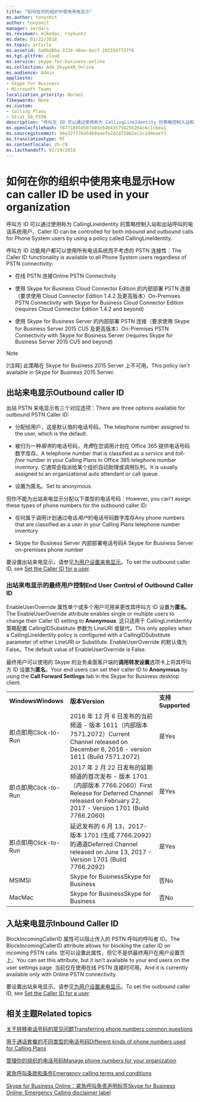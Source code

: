 ```yaml
---
title: "如何在你的组织中使用来电显示"
ms.author: tonysmit
author: tonysmit
manager: serdars
ms.reviewer: mikedav, roykuntz
ms.date: 01/22/2018
ms.topic: article
ms.assetid: 5a0bd8ba-3334-46ee-becf-1025597737f6
ms.tgt.pltfrm: cloud
ms.service: skype-for-business-online
ms.collection: Adm_Skype4B_Online
ms.audience: Admin
appliesto:
- Skype for Business
- Microsoft Teams
localization_priority: Normal
f1keywords: None
ms.custom:
- Calling Plans
- Strat_SB_PSTN
description: "呼叫方 ID 可以通过使用称为 CallingLineIdentity 的策略控制入站和出站呼叫的电话系统用户。"
ms.openlocfilehash: f87718858507405e54643575825b264c6c1cbea1
ms.sourcegitcommit: 94e32f776364b0aaefe2d2d72062ec1c249eaef3
ms.translationtype: MT
ms.contentlocale: zh-CN
ms.lasthandoff: 02/19/2018
---
```

# <a name="how-can-caller-id-be-used-in-your-organization"></a><span data-ttu-id="96de4-103">如何在你的组织中使用来电显示</span><span class="sxs-lookup"><span data-stu-id="96de4-103">How can caller ID be used in your organization</span></span>

<span data-ttu-id="96de4-104">呼叫方 ID 可以通过使用称为 CallingLineIdentity 的策略控制入站和出站呼叫的电话系统用户。</span><span class="sxs-lookup"><span data-stu-id="96de4-104">Caller ID can be controlled for both inbound and outbound calls for Phone System users by using a policy called CallingLineIdentity.</span></span>
  
<span data-ttu-id="96de4-105">呼叫方 ID 功能用户都可以使用所有电话系统而不考虑的 PSTN 连接性：</span><span class="sxs-lookup"><span data-stu-id="96de4-105">The Caller ID functionality is available to all Phone System users regardless of PSTN connectivity:</span></span>
  
- <span data-ttu-id="96de4-106">在线 PSTN 连接</span><span class="sxs-lookup"><span data-stu-id="96de4-106">Online PSTN Connectivity</span></span>
    
- <span data-ttu-id="96de4-107">使用 Skype for Business Cloud Connector Edition 的内部部署 PSTN 连接（要求使用 Cloud Connector Edition 1.4.2 及更高版本）</span><span class="sxs-lookup"><span data-stu-id="96de4-107">On-Premises PSTN Connectivity with Skype for Business Cloud Connector Edition (requires Cloud Connector Edition 1.4.2 and beyond)</span></span>
    
- <span data-ttu-id="96de4-108">使用 Skype for Business Server 的内部部署 PSTN 连接（要求使用 Skype for Business Server 2015 CU5 及更高版本）</span><span class="sxs-lookup"><span data-stu-id="96de4-108">On-Premises PSTN Connectivity with Skype for Business Server (requires Skype for Business Server 2015 CU5 and beyond)</span></span>
    
> [!NOTE]
> <span data-ttu-id="96de4-109">[!注释] 此策略在 Skype for Business 2015 Server 上不可用。</span><span class="sxs-lookup"><span data-stu-id="96de4-109">This policy isn't available in Skype for Business 2015 Server.</span></span> 
  
## <a name="outbound-caller-id"></a><span data-ttu-id="96de4-110">出站来电显示</span><span class="sxs-lookup"><span data-stu-id="96de4-110">Outbound caller ID</span></span>

<span data-ttu-id="96de4-111">出站 PSTN 来电显示有三个对应选项：</span><span class="sxs-lookup"><span data-stu-id="96de4-111">There are three options available for outbound PSTN Caller ID:</span></span>
  
- <span data-ttu-id="96de4-112">分配给用户，这是默认值的电话号码。</span><span class="sxs-lookup"><span data-stu-id="96de4-112">The telephone number assigned to the user, which is the default.</span></span>
    
- <span data-ttu-id="96de4-113">被归为一种*服务*的电话号码，*免费*在您调用计划在 Office 365 提供电话号码数字库存。</span><span class="sxs-lookup"><span data-stu-id="96de4-113">A telephone number that is classified as a *service* and *toll-free* number in your Calling Plans in Office 365 telephone number inventory.</span></span> <span data-ttu-id="96de4-114">它通常会指派给某个组织自动助理或调用队列。</span><span class="sxs-lookup"><span data-stu-id="96de4-114">It is usually assigned to an organizational auto attendant or call queue.</span></span>
    
- <span data-ttu-id="96de4-115">设置为匿名。</span><span class="sxs-lookup"><span data-stu-id="96de4-115">Set to anonymous.</span></span>
    
<span data-ttu-id="96de4-116">但你不能为出站来电显示分配以下类型的电话号码：</span><span class="sxs-lookup"><span data-stu-id="96de4-116">However, you can't assign these types of phone numbers for the outbound caller ID:</span></span>
  
- <span data-ttu-id="96de4-117">任何属于调用计划通过电话*用户*的电话号码数字库存</span><span class="sxs-lookup"><span data-stu-id="96de4-117">Any phone numbers that are classified as a  *user*  in your Calling Plans telephone number inventory</span></span>
    
- <span data-ttu-id="96de4-118">Skype for Business Server 内部部署电话号码</span><span class="sxs-lookup"><span data-stu-id="96de4-118">A Skype for Business Server on-premises phone number</span></span>
    
<span data-ttu-id="96de4-119">要设置出站来电显示，请参见[为用户设置来电显示](set-the-caller-id-for-a-user.md)。</span><span class="sxs-lookup"><span data-stu-id="96de4-119">To set the outbound caller ID, see [Set the Caller ID for a user](set-the-caller-id-for-a-user.md).</span></span>
  
### <a name="end-user-control-of-outbound-caller-id"></a><span data-ttu-id="96de4-120">出站来电显示的最终用户控制</span><span class="sxs-lookup"><span data-stu-id="96de4-120">End User Control of Outbound Caller ID</span></span>

<span data-ttu-id="96de4-121">EnableUserOverride 属性单个或多个用户可用来更改其呼叫方 ID 设置为**匿名**。</span><span class="sxs-lookup"><span data-stu-id="96de4-121">The EnableUserOverride attribute enables single or multiple users to change their Caller ID setting to **Anonymous**.</span></span> <span data-ttu-id="96de4-122">这只适用于 CallingLineIdentity 策略配置 CallingIDSubstitute 参数为 LineURI 或替代。</span><span class="sxs-lookup"><span data-stu-id="96de4-122">This only applies when a CallingLineIdentity policy is configured with a CallingIDSubstitute parameter of either LineURI or Substitute.</span></span> <span data-ttu-id="96de4-123">EnableUserOverride 的默认值为 False。</span><span class="sxs-lookup"><span data-stu-id="96de4-123">The default value of EnableUserOverride is False.</span></span>
  
<span data-ttu-id="96de4-124">最终用户可以使用的 Skype 的业务桌面客户端的**调用转发设置**选项卡上将其呼叫方 ID 设置为**匿名**。</span><span class="sxs-lookup"><span data-stu-id="96de4-124">Your end users can set their caller ID to **Anonymous** by using the **Call Forward Settings** tab in the Skype for Business desktop client.</span></span>
  
||||
|:-----|:-----|:-----|
|<span data-ttu-id="96de4-125">**Windows**</span><span class="sxs-lookup"><span data-stu-id="96de4-125">**Windows**</span></span> <br/> |<span data-ttu-id="96de4-126">**版本**</span><span class="sxs-lookup"><span data-stu-id="96de4-126">**Version**</span></span> <br/> |<span data-ttu-id="96de4-127">**支持**</span><span class="sxs-lookup"><span data-stu-id="96de4-127">**Supported**</span></span> <br/> |
|<span data-ttu-id="96de4-128">即点即用</span><span class="sxs-lookup"><span data-stu-id="96de4-128">Click-to-Run</span></span>  <br/> |<span data-ttu-id="96de4-129">2016 年 12 月 6 日发布的当前频道 - 版本 1611（内部版本 7571.2072）</span><span class="sxs-lookup"><span data-stu-id="96de4-129">Current Channel released on December 6, 2016 - version 1611 (Build 7571.2072)</span></span>  <br/> |<span data-ttu-id="96de4-130">是</span><span class="sxs-lookup"><span data-stu-id="96de4-130">Yes</span></span>  <br/> |
|<span data-ttu-id="96de4-131">即点即用</span><span class="sxs-lookup"><span data-stu-id="96de4-131">Click-to-Run</span></span>  <br/> |<span data-ttu-id="96de4-132">2017 年 2 月 22 日发布的延期频道的首次发布 - 版本 1701（内部版本 7766.2060）</span><span class="sxs-lookup"><span data-stu-id="96de4-132">First Release for Deferred Channel released on February 22, 2017 - Version 1701 (Build 7766.2060)</span></span>  <br/> |<span data-ttu-id="96de4-133">是</span><span class="sxs-lookup"><span data-stu-id="96de4-133">Yes</span></span>  <br/> |
|<span data-ttu-id="96de4-134">即点即用</span><span class="sxs-lookup"><span data-stu-id="96de4-134">Click-to-Run</span></span>  <br/> |<span data-ttu-id="96de4-135">延迟发布的 6 月 13，2017-版本 1701 (生成 7766.2092) 的通道</span><span class="sxs-lookup"><span data-stu-id="96de4-135">Deferred Channel released on June 13, 2017 - Version 1701 (Build 7766.2092)</span></span>  <br/> |<span data-ttu-id="96de4-136">是</span><span class="sxs-lookup"><span data-stu-id="96de4-136">Yes</span></span>  <br/> |
|<span data-ttu-id="96de4-137">MSI</span><span class="sxs-lookup"><span data-stu-id="96de4-137">MSI</span></span>  <br/> |<span data-ttu-id="96de4-138">Skype for Business</span><span class="sxs-lookup"><span data-stu-id="96de4-138">Skype for Business</span></span>  <br/> |<span data-ttu-id="96de4-139">否</span><span class="sxs-lookup"><span data-stu-id="96de4-139">No</span></span>  <br/> |
|<span data-ttu-id="96de4-140">Mac</span><span class="sxs-lookup"><span data-stu-id="96de4-140">Mac</span></span>  <br/> |<span data-ttu-id="96de4-141">Skype for Business</span><span class="sxs-lookup"><span data-stu-id="96de4-141">Skype for Business</span></span>  <br/> |<span data-ttu-id="96de4-142">否</span><span class="sxs-lookup"><span data-stu-id="96de4-142">No</span></span>  <br/> |
   
## <a name="inbound-caller-id"></a><span data-ttu-id="96de4-143">入站来电显示</span><span class="sxs-lookup"><span data-stu-id="96de4-143">Inbound Caller ID</span></span>

<span data-ttu-id="96de4-144">BlockIncomingCallerID 属性可以阻止传入的 PSTN 呼叫的呼叫者 ID。</span><span class="sxs-lookup"><span data-stu-id="96de4-144">The BlockIncomingCallerID attribute allows for blocking the caller ID on incoming PSTN calls.</span></span> <span data-ttu-id="96de4-145">您可以设置此属性，但它不是供最终用户在用户设置页上。</span><span class="sxs-lookup"><span data-stu-id="96de4-145">You can set this attribute, but it isn't available to your end users on the user settings page.</span></span> <span data-ttu-id="96de4-146">当前仅在使用在线 PSTN 连接时可用。</span><span class="sxs-lookup"><span data-stu-id="96de4-146">And it is currently available only with Online PSTN connectivity.</span></span>
  
<span data-ttu-id="96de4-147">要设置出站来电显示，请参见[为用户设置来电显示](set-the-caller-id-for-a-user.md)。</span><span class="sxs-lookup"><span data-stu-id="96de4-147">To set the outbound caller ID, see [Set the Caller ID for a user](set-the-caller-id-for-a-user.md).</span></span>
  
## <a name="related-topics"></a><span data-ttu-id="96de4-148">相关主题</span><span class="sxs-lookup"><span data-stu-id="96de4-148">Related topics</span></span>
[<span data-ttu-id="96de4-149">关于转移电话号码的常见问题</span><span class="sxs-lookup"><span data-stu-id="96de4-149">Transferring phone numbers common questions</span></span>](transferring-phone-numbers-common-questions.md)

[<span data-ttu-id="96de4-150">用于通话套餐的不同类型的电话号码</span><span class="sxs-lookup"><span data-stu-id="96de4-150">Different kinds of phone numbers used for Calling Plans</span></span>](different-kinds-of-phone-numbers-used-for-calling-plans.md)

[<span data-ttu-id="96de4-151">管理你的组织的电话号码</span><span class="sxs-lookup"><span data-stu-id="96de4-151">Manage phone numbers for your organization</span></span>](../what-are-calling-plans-in-office-365/manage-phone-numbers-for-your-organization/manage-phone-numbers-for-your-organization.md)

[<span data-ttu-id="96de4-152">紧急呼叫条款和条件</span><span class="sxs-lookup"><span data-stu-id="96de4-152">Emergency calling terms and conditions</span></span>](emergency-calling-terms-and-conditions.md)

[<span data-ttu-id="96de4-153">Skype for Business Online：紧急呼叫免责声明标签</span><span class="sxs-lookup"><span data-stu-id="96de4-153">Skype for Business Online: Emergency Calling disclaimer label</span></span>](https://go.microsoft.com/fwlink/?LinkID=692099)